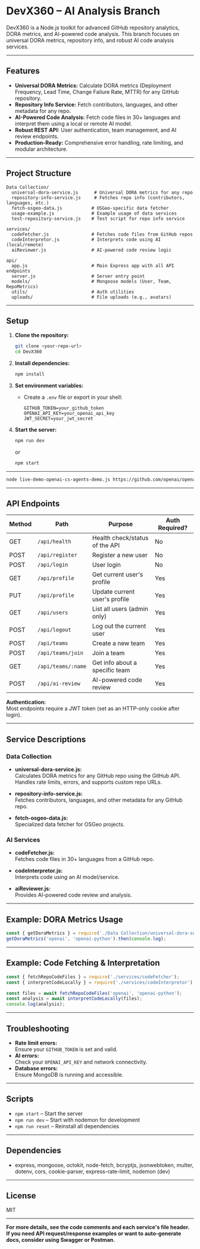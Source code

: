 # DevX360 – AI Analysis Branch

DevX360 is a Node.js toolkit for advanced GitHub repository analytics, DORA metrics, and AI-powered code analysis. This branch focuses on universal DORA metrics, repository info, and robust AI code analysis services.

---

## Features

- **Universal DORA Metrics:** Calculate DORA metrics (Deployment Frequency, Lead Time, Change Failure Rate, MTTR) for any GitHub repository.
- **Repository Info Service:** Fetch contributors, languages, and other metadata for any repo.
- **AI-Powered Code Analysis:** Fetch code files in 30+ languages and interpret them using a local or remote AI model.
- **Robust REST API:** User authentication, team management, and AI review endpoints.
- **Production-Ready:** Comprehensive error handling, rate limiting, and modular architecture.

---

## Project Structure

```
Data Collection/
  universal-dora-service.js      # Universal DORA metrics for any repo
  repository-info-service.js     # Fetches repo info (contributors, languages, etc.)
  fetch-osgeo-data.js           # OSGeo-specific data fetcher
  usage-example.js              # Example usage of data services
  test-repository-service.js    # Test script for repo info service

services/
  codeFetcher.js                # Fetches code files from GitHub repos
  codeInterpretor.js            # Interprets code using AI (local/remote)
  aiReviewer.js                 # AI-powered code review logic

api/
  app.js                        # Main Express app with all API endpoints
  server.js                     # Server entry point
  models/                       # Mongoose models (User, Team, RepoMetrics)
  utils/                        # Auth utilities
  uploads/                      # File uploads (e.g., avatars)
```

---

## Setup

1. **Clone the repository:**
   ```sh
   git clone <your-repo-url>
   cd DevX360
   ```

2. **Install dependencies:**
   ```sh
   npm install
   ```

3. **Set environment variables:**
   - Create a `.env` file or export in your shell:
     ```
     GITHUB_TOKEN=your_github_token
     OPENAI_API_KEY=your_openai_api_key
     JWT_SECRET=your_jwt_secret
     ```

4. **Start the server:**
   ```sh
   npm run dev
   ```
   or
   ```sh
   npm start
   ```

---

```sh
node live-demo-openai-cs-agents-demo.js https://github.com/openai/openai-python
```

---

## API Endpoints

| Method | Path                   | Purpose                                      | Auth Required? |
|--------|------------------------|----------------------------------------------|---------------|
| GET    | `/api/health`          | Health check/status of the API               | No            |
| POST   | `/api/register`        | Register a new user                          | No            |
| POST   | `/api/login`           | User login                                   | No            |
| GET    | `/api/profile`         | Get current user's profile                   | Yes           |
| PUT    | `/api/profile`         | Update current user's profile                | Yes           |
| GET    | `/api/users`           | List all users (admin only)                  | Yes           |
| POST   | `/api/logout`          | Log out the current user                     | Yes           |
| POST   | `/api/teams`           | Create a new team                            | Yes           |
| POST   | `/api/teams/join`      | Join a team                                  | Yes           |
| GET    | `/api/teams/:name`     | Get info about a specific team               | Yes           |
| POST   | `/api/ai-review`       | AI-powered code review                       | Yes           |

**Authentication:**  
Most endpoints require a JWT token (set as an HTTP-only cookie after login).

---

## Service Descriptions

### Data Collection

- **universal-dora-service.js:**  
  Calculates DORA metrics for any GitHub repo using the GitHub API. Handles rate limits, errors, and supports custom repo URLs.

- **repository-info-service.js:**  
  Fetches contributors, languages, and other metadata for any GitHub repo.

- **fetch-osgeo-data.js:**  
  Specialized data fetcher for OSGeo projects.

### AI Services

- **codeFetcher.js:**  
  Fetches code files in 30+ languages from a GitHub repo.

- **codeInterpretor.js:**  
  Interprets code using an AI model/service.

- **aiReviewer.js:**  
  Provides AI-powered code review and analysis.

---

## Example: DORA Metrics Usage

```js
const { getDoraMetrics } = require('./Data Collection/universal-dora-service');
getDoraMetrics('openai', 'openai-python').then(console.log);
```

---

## Example: Code Fetching & Interpretation

```js
const { fetchRepoCodeFiles } = require('./services/codeFetcher');
const { interpretCodeLocally } = require('./services/codeInterpretor');

const files = await fetchRepoCodeFiles('openai', 'openai-python');
const analysis = await interpretCodeLocally(files);
console.log(analysis);
```

---

## Troubleshooting

- **Rate limit errors:**  
  Ensure your `GITHUB_TOKEN` is set and valid.
- **AI errors:**  
  Check your `OPENAI_API_KEY` and network connectivity.
- **Database errors:**  
  Ensure MongoDB is running and accessible.

---

## Scripts

- `npm start` – Start the server
- `npm run dev` – Start with nodemon for development
- `npm run reset` – Reinstall all dependencies

---

## Dependencies

- express, mongoose, octokit, node-fetch, bcryptjs, jsonwebtoken, multer, dotenv, cors, cookie-parser, express-rate-limit, nodemon (dev)

---

## License

MIT

---

**For more details, see the code comments and each service's file header. If you need API request/response examples or want to auto-generate docs, consider using Swagger or Postman.** 
